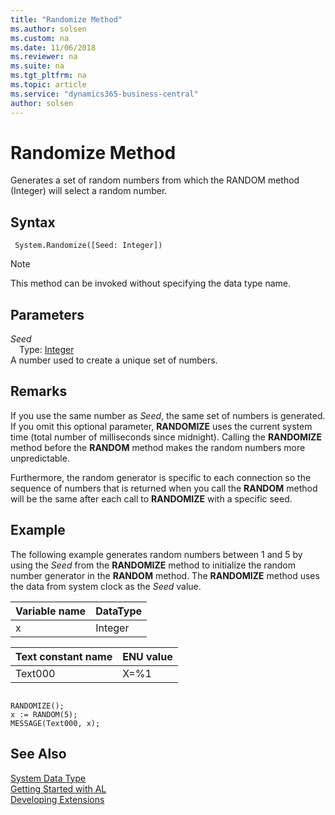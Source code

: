 ```yaml
---
title: "Randomize Method"
ms.author: solsen
ms.custom: na
ms.date: 11/06/2018
ms.reviewer: na
ms.suite: na
ms.tgt_pltfrm: na
ms.topic: article
ms.service: "dynamics365-business-central"
author: solsen
---
```

[//]: # (START>DO_NOT_EDIT)
[//]: # (IMPORTANT:Do not edit any of the content between here and the END>DO_NOT_EDIT.)
[//]: # (Any modifications should be made in the .xml files in the ModernDev repo.)
# Randomize Method
Generates a set of random numbers from which the RANDOM method (Integer) will select a random number.

## Syntax
```
 System.Randomize([Seed: Integer])
```
> [!NOTE]  
> This method can be invoked without specifying the data type name.  
## Parameters
*Seed*  
&emsp;Type: [Integer](../integer/integer-data-type.md)  
A number used to create a unique set of numbers.  



[//]: # (IMPORTANT: END>DO_NOT_EDIT)

## Remarks  
 If you use the same number as *Seed*, the same set of numbers is generated. If you omit this optional parameter, **RANDOMIZE** uses the current system time \(total number of milliseconds since midnight\). Calling the **RANDOMIZE** method before the **RANDOM** method makes the random numbers more unpredictable.  
  
 Furthermore, the random generator is specific to each connection so the sequence of numbers that is returned when you call the **RANDOM** method will be the same after each call to **RANDOMIZE** with a specific seed.  
  
## Example  
 The following example generates random numbers between 1 and 5 by using the *Seed* from the **RANDOMIZE** method to initialize the random number generator in the **RANDOM** method. The **RANDOMIZE** method uses the data from system clock as the *Seed* value.  
  
|Variable name|DataType|  
|-------------------|--------------|  
|x|Integer|  
  
|Text constant name|ENU value|  
|------------------------|---------------|  
|Text000|X=%1|  
  
```  
  
RANDOMIZE();  
x := RANDOM(5);  
MESSAGE(Text000, x);  
```  

## See Also
[System Data Type](system-data-type.md)  
[Getting Started with AL](../../devenv-get-started.md)  
[Developing Extensions](../../devenv-dev-overview.md)